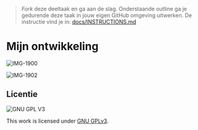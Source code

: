 > _Fork_ deze deeltaak en ga aan de slag. 
Onderstaande outline ga je gedurende deze taak in jouw eigen GitHub omgeving uitwerken. 
De instructie vind je in: [docs/INSTRUCTIONS.md](docs/INSTRUCTIONS.md)

# Mijn ontwikkeling
![IMG-1900](https://user-images.githubusercontent.com/69635977/214035871-a04393ff-86bb-4576-82e8-346c12d6459c.JPG)

![IMG-1902](https://user-images.githubusercontent.com/69635977/214035949-d8b9ac72-26dc-4d99-bd29-9c8502029acf.jpg)

## Licentie

![GNU GPL V3](https://www.gnu.org/graphics/gplv3-127x51.png)

This work is licensed under [GNU GPLv3](./LICENSE).
